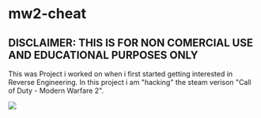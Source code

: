 # mw2-cheat
## DISCLAIMER: THIS IS FOR NON COMERCIAL USE AND EDUCATIONAL PURPOSES ONLY

This was Project i worked on when i first started getting interested in Reverse Engineering.
In this project i am "hacking" the steam verison "Call of Duty - Modern Warfare 2".

![](https://github.com/nschumac/mw2-cheat/blob/main/resources/iw4mp_iERX9GOjVn.gif)
